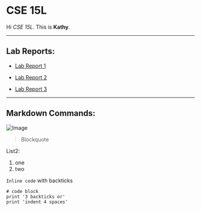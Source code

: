 # CSE 15L


Hi *CSE 15L*.
This is **Kathy**.


---
## Lab Reports: ##
* [Lab Report 1](https://kathyww.github.io/cse15l-lab-reports/lab-report-1-week-2.html)

* [Lab Report 2](https://kathyww.github.io/cse15l-lab-reports/lab-report-2-week-4.html)

* [Lab Report 3](https://kathyww.github.io/cse15l-lab-reports/lab-report-3-week-6.html)






---



## Markdown Commands: ##


![Image](https://user-images.githubusercontent.com/103288344/162642902-3cd6973f-a4fc-4a7e-9bbe-e214b2dd1b68.png)

> Blockquote


List2:
1. one
2. two



`Inline code` with backticks

```
# code block
print '3 backticks or'
print 'indent 4 spaces'
```
